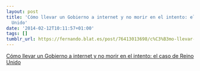 ```yaml
---
layout: post
title: 'Cómo llevar un Gobierno a internet y no morir en el intento: el caso de Reino
  Unido'
date: '2014-02-12T10:11:57+01:00'
tags: []
tumblr_url: https://fernando.blat.es/post/76413013698/c%C3%B3mo-llevar-un-gobierno-a-internet-y-no-morir-en
---
```

[Cómo llevar un Gobierno a internet y no morir en el intento: el caso de Reino Unido](http://www.eldiario.es/turing/reino_unido-software_libre-diseno_web-gobierno_digital_0_227127601.html)  

